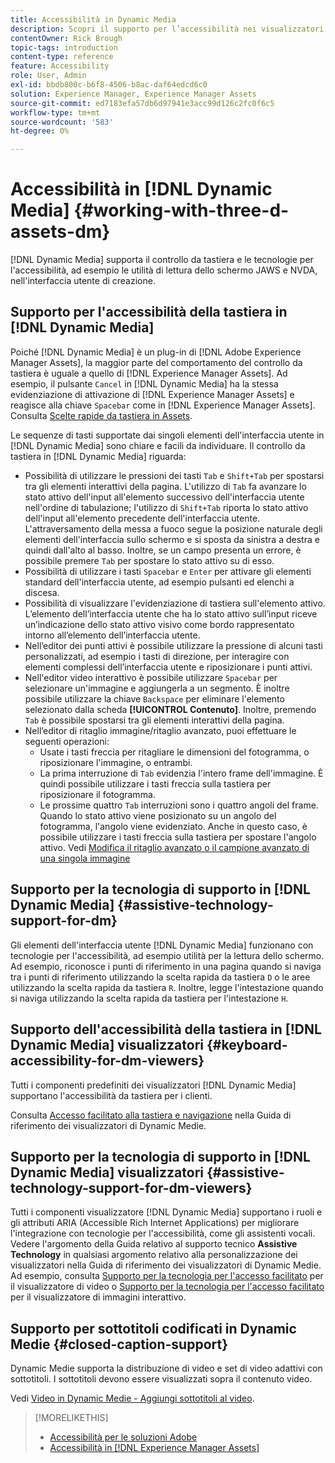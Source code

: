 ```yaml
---
title: Accessibilità in Dynamic Media
description: Scopri il supporto per l’accessibilità nei visualizzatori Dynamic Medie e Dynamic Medie.
contentOwner: Rick Brough
topic-tags: introduction
content-type: reference
feature: Accessibility
role: User, Admin
exl-id: bbdb800c-b6f8-4506-b8ac-daf64edcd6c0
solution: Experience Manager, Experience Manager Assets
source-git-commit: ed7183efa57db6d97941e3acc99d126c2fc0f6c5
workflow-type: tm+mt
source-wordcount: '583'
ht-degree: 0%

---
```


# Accessibilità in [!DNL Dynamic Media] {#working-with-three-d-assets-dm}

[!DNL Dynamic Media] supporta il controllo da tastiera e le tecnologie per l&#39;accessibilità, ad esempio le utilità di lettura dello schermo JAWS e NVDA, nell&#39;interfaccia utente di creazione.

## Supporto per l&#39;accessibilità della tastiera in [!DNL Dynamic Media]

Poiché [!DNL Dynamic Media] è un plug-in di [!DNL Adobe Experience Manager Assets], la maggior parte del comportamento del controllo da tastiera è uguale a quello di [!DNL Experience Manager Assets]. Ad esempio, il pulsante `Cancel` in [!DNL Dynamic Media] ha la stessa evidenziazione di attivazione di [!DNL Experience Manager Assets] e reagisce alla chiave `Spacebar` come in [!DNL Experience Manager Assets]. Consulta [Scelte rapide da tastiera in Assets](/help/assets/accessibility.md#keyboard-shortcuts).

Le sequenze di tasti supportate dai singoli elementi dell&#39;interfaccia utente in [!DNL Dynamic Media] sono chiare e facili da individuare. Il controllo da tastiera in [!DNL Dynamic Media] riguarda:

* Possibilità di utilizzare le pressioni dei tasti `Tab` e `Shift+Tab` per spostarsi tra gli elementi interattivi della pagina.
L&#39;utilizzo di `Tab` fa avanzare lo stato attivo dell&#39;input all&#39;elemento successivo dell&#39;interfaccia utente nell&#39;ordine di tabulazione; l&#39;utilizzo di `Shift+Tab` riporta lo stato attivo dell&#39;input all&#39;elemento precedente dell&#39;interfaccia utente.
L&#39;attraversamento della messa a fuoco segue la posizione naturale degli elementi dell&#39;interfaccia sullo schermo e si sposta da sinistra a destra e quindi dall&#39;alto al basso. Inoltre, se un campo presenta un errore, è possibile premere `Tab` per spostare lo stato attivo su di esso.
* Possibilità di utilizzare i tasti `Spacebar` e `Enter` per attivare gli elementi standard dell&#39;interfaccia utente, ad esempio pulsanti ed elenchi a discesa.
* Possibilità di visualizzare l&#39;evidenziazione di tastiera sull&#39;elemento attivo. L’elemento dell’interfaccia utente che ha lo stato attivo sull’input riceve un’indicazione dello stato attivo visivo come bordo rappresentato intorno all’elemento dell’interfaccia utente.
* Nell’editor dei punti attivi è possibile utilizzare la pressione di alcuni tasti personalizzati, ad esempio i tasti di direzione, per interagire con elementi complessi dell’interfaccia utente e riposizionare i punti attivi.
* Nell&#39;editor video interattivo è possibile utilizzare `Spacebar` per selezionare un&#39;immagine e aggiungerla a un segmento. È inoltre possibile utilizzare la chiave `Backspace` per eliminare l&#39;elemento selezionato dalla scheda **[!UICONTROL Contenuto]**. Inoltre, premendo `Tab` è possibile spostarsi tra gli elementi interattivi della pagina.
* Nell’editor di ritaglio immagine/ritaglio avanzato, puoi effettuare le seguenti operazioni:
   * Usate i tasti freccia per ritagliare le dimensioni del fotogramma, o riposizionare l&#39;immagine, o entrambi.
   * La prima interruzione di `Tab` evidenzia l&#39;intero frame dell&#39;immagine. È quindi possibile utilizzare i tasti freccia sulla tastiera per riposizionare il fotogramma.
   * Le prossime quattro `Tab` interruzioni sono i quattro angoli del frame. Quando lo stato attivo viene posizionato su un angolo del fotogramma, l&#39;angolo viene evidenziato. Anche in questo caso, è possibile utilizzare i tasti freccia sulla tastiera per spostare l&#39;angolo attivo.
Vedi [Modifica il ritaglio avanzato o il campione avanzato di una singola immagine](/help/assets/image-profiles.md#editing-the-smart-crop-or-smart-swatch-of-a-single-image)

<!-- Keyboarding is the same because Dynamic Media is using the same UI library (Coral 3 (AEM 6.5) or Coral Spectrum (in Skyline)) as entire AEM Assets.  -->

<!-- In the Hotspot editor, Dynamic Media lets you use arrow keys to control the position of a hot spot. See [Carousel Banners](/help/assets/dynamic-media/carousel-banners.md#adding-hotspots-or-image-maps-to-an-image-banner) or [Interactive Images](/help/assets/dynamic-media/interactive-images.md#adding-hotspots-to-an-image-banner)  -->

<!-- I think we should definitely mention this in the DM-specific area of documentation for keyboard support. -->

<!-- I would not get into much of details of specific keyboard support logic of these editors. One of the reasons - chances are that accessibility support will receive Phase2-like attention, with more holistic approach. -->

## Supporto per la tecnologia di supporto in [!DNL Dynamic Media] {#assistive-technology-support-for-dm}

Gli elementi dell&#39;interfaccia utente [!DNL Dynamic Media] funzionano con tecnologie per l&#39;accessibilità, ad esempio utilità per la lettura dello schermo. Ad esempio, riconosce i punti di riferimento in una pagina quando si naviga tra i punti di riferimento utilizzando la scelta rapida da tastiera `D` o le aree utilizzando la scelta rapida da tastiera `R`. Inoltre, legge l&#39;intestazione quando si naviga utilizzando la scelta rapida da tastiera per l&#39;intestazione `H`.

## Supporto dell&#39;accessibilità della tastiera in [!DNL Dynamic Media] visualizzatori {#keyboard-accessibility-for-dm-viewers}

Tutti i componenti predefiniti dei visualizzatori [!DNL Dynamic Media] supportano l&#39;accessibilità da tastiera per i clienti.

Consulta [Accesso facilitato alla tastiera e navigazione](https://experienceleague.adobe.com/docs/dynamic-media-developer-resources/library/c-keyboard-accessibility.html?lang=it) nella Guida di riferimento dei visualizzatori di Dynamic Medie.

## Supporto per la tecnologia di supporto in [!DNL Dynamic Media] visualizzatori {#assistive-technology-support-for-dm-viewers}

Tutti i componenti visualizzatore [!DNL Dynamic Media] supportano i ruoli e gli attributi ARIA (Accessible Rich Internet Applications) per migliorare l&#39;integrazione con tecnologie per l&#39;accessibilità, come gli assistenti vocali.
Vedere l&#39;argomento della Guida relativo al supporto tecnico **Assistive Technology** in qualsiasi argomento relativo alla personalizzazione dei visualizzatori nella Guida di riferimento dei visualizzatori di Dynamic Medie. Ad esempio, consulta [Supporto per la tecnologia per l&#39;accesso facilitato](https://experienceleague.adobe.com/docs/dynamic-media-developer-resources/library/viewers-aem-assets-dmc/video/r-html5-video-viewer-20-assistive.html?lang=it) per il visualizzatore di video o [Supporto per la tecnologia per l&#39;accesso facilitato](https://experienceleague.adobe.com/docs/dynamic-media-developer-resources/library/viewers-for-aem-assets-only/interactive-images/c-html5-aem-interactive-image-assistive.html?lang=it#viewers-for-aem-assets-only) per il visualizzatore di immagini interattivo.

## Supporto per sottotitoli codificati in Dynamic Medie {#closed-caption-support}

Dynamic Medie supporta la distribuzione di video e set di video adattivi con sottotitoli. I sottotitoli devono essere visualizzati sopra il contenuto video.

Vedi [Video in Dynamic Medie - Aggiungi sottotitoli al video](/help/assets/video.md#adding-captions-to-video).

>[!MORELIKETHIS]
>
>* [Accessibilità per le soluzioni Adobe](https://www.adobe.com/accessibility.html)
>* [Accessibilità in [!DNL Experience Manager Assets]](/help/assets/accessibility.md)

